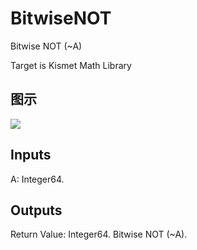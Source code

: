 # BitwiseNOT

Bitwise NOT (~A)

Target is Kismet Math Library

## 图示

![]($-20221218-19510210.png)

## Inputs

A: Integer64.  

## Outputs

Return Value: Integer64. Bitwise NOT (~A).

